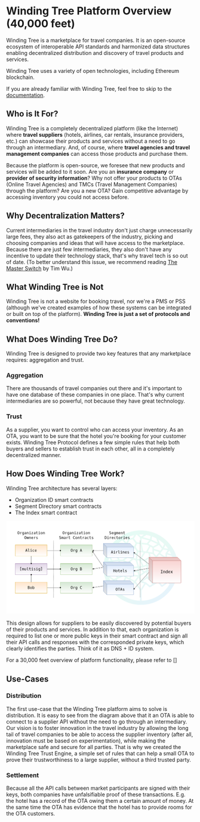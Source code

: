 # Winding Tree Platform Overview (40,000 feet)

Winding Tree is a marketplace for travel companies. It is an open-source ecosystem of interoperable API standards and harmonized data structures enabling decentralized distribution and discovery of travel products and services.

Winding Tree uses a variety of open technologies, including Ethereum blockchain.

If you are already familiar with Winding Tree, feel free to skip to the [documentation](getting-started.md).

## Who is It For?

Winding Tree is a completely decentralized platform (like the Internet) where **travel suppliers** (hotels, airlines, car rentals, insurance providers, etc.) can showcase their products and services without a need to go through an intermediary. And, of course, where **travel agencies and travel management companies** can access those products and purchase them.

Because the platform is open-source, we foresee that new products and services will be added to it soon. Are you an **insurance company** or **provider of security information**? Why not offer your products to OTAs (Online Travel Agencies) and TMCs (Travel Management Companies) through the platform? Are you a new OTA? Gain competitive advantage by accessing inventory you could not access before.

## Why Decentralization Matters?

Current intermediaries in the travel industry don't just charge unnecessarily large fees, they also act as gatekeepers of the industry, picking and choosing companies and ideas that will have access to the marketplace. Because there are just few intermediaries, they also don't have any incentive to update their technology stack, that's why travel tech is so out of date. (To better understand this issue, we recommend reading [The Master Switch](https://www.goodreads.com/book/show/8201080-the-master-switch) by Tim Wu.)

## What Winding Tree is Not

Winding Tree is not a website for booking travel, nor we're a PMS or PSS (although we've created examples of how these systems can be integrated or built on top of the platform). **Winding Tree is just a set of protocols and conventions!**

## What Does Winding Tree Do?

Winding Tree is designed to provide two key features that any marketplace requires: aggregation and trust.

### Aggregation

There are thousands of travel companies out there and it's important to have one database of these companies in one place. That's why current intermediaries are so powerful, not because they have great technology.

### Trust

As a supplier, you want to control who can access your inventory. As an OTA, you want to be sure that the hotel you're booking for your customer exists. Winding Tree Protocol defines a few simple rules that help both buyers and sellers to establish trust in each other, all in a completely decentralized manner.

## How Does Winding Tree Work?

Winding Tree architecture has several layers:

- Organization ID smart contracts
- Segment Directory smart contracts
- The Index smart contract

![wt platform](assets/winding-tree-architecture.png)

This design allows for suppliers to be easily discovered by potential buyers of their products and services. In addition to that, each organization is required to list one or more public keys in their smart contract and sign all their API calls and responses with the corresponded private keys, which clearly identifies the parties. Think of it as DNS + ID system.

For a 30,000 feet overview of platform functionality, please refer to []

## Use-Cases

### Distribution

The first use-case that the Winding Tree platform aims to solve is distribution. It is easy to see from the diagram above that it an OTA is able to connect to a supplier API without the need to go through an intermediary. Our vision is to foster innovation in the travel industry by allowing the long tail of travel companies to be able to access the supplier inventory (after all, innovation must be based on experimentation), while making the marketplace safe and secure for all parties. That is why we created the Winding Tree Trust Engine, a simple set of rules that can help a small OTA to prove their trustworthiness to a large supplier, without a third trusted party.

### Settlement

Because all the API calls between market participants are signed with their keys, both companies have unfalsifiable proof of these transactions. E.g. the hotel has a record of the OTA owing them a certain amount of money. At the same time the OTA has evidence that the hotel has to provide rooms for the OTA customers.

